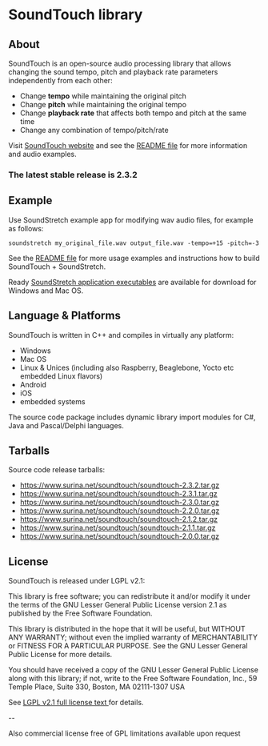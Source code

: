 # SoundTouch library

## About

SoundTouch is an open-source audio processing library that allows changing the sound tempo, pitch and playback rate parameters independently from each other:
* Change **tempo** while maintaining the original pitch
* Change **pitch** while maintaining the original tempo
* Change **playback rate** that affects both tempo and pitch at the
same time
* Change any combination of tempo/pitch/rate

Visit [SoundTouch website](https://www.surina.net/soundtouch) and see the [README file](https://www.surina.net/soundtouch/readme.html) for more information and audio examples.

### The latest stable release is 2.3.2

## Example

Use SoundStretch example app for modifying wav audio files, for example as follows:

```
soundstretch my_original_file.wav output_file.wav -tempo=+15 -pitch=-3
```

See the [README file](http://soundtouch.surina.net/README.html) for more usage examples and instructions how to build SoundTouch + SoundStretch.

Ready [SoundStretch application executables](https://www.surina.net/soundtouch/download.html) are available for download for Windows and Mac OS.

## Language & Platforms

SoundTouch is written in C++ and compiles in virtually any platform:
* Windows
* Mac OS
* Linux & Unices (including also Raspberry, Beaglebone, Yocto etc embedded Linux flavors)
* Android
* iOS
* embedded systems

The source code package includes dynamic library import modules for C#, Java and Pascal/Delphi languages.

## Tarballs

Source code release tarballs:
* https://www.surina.net/soundtouch/soundtouch-2.3.2.tar.gz
* https://www.surina.net/soundtouch/soundtouch-2.3.1.tar.gz
* https://www.surina.net/soundtouch/soundtouch-2.3.0.tar.gz
* https://www.surina.net/soundtouch/soundtouch-2.2.0.tar.gz
* https://www.surina.net/soundtouch/soundtouch-2.1.2.tar.gz
* https://www.surina.net/soundtouch/soundtouch-2.1.1.tar.gz
* https://www.surina.net/soundtouch/soundtouch-2.0.0.tar.gz

## License

SoundTouch is released under LGPL v2.1:

This library is free software; you can redistribute it and/or modify it under the terms of the GNU Lesser General Public License version 2.1 as published by the Free Software Foundation.

This library is distributed in the hope that it will be useful, but WITHOUT ANY WARRANTY; without even the implied warranty of MERCHANTABILITY or FITNESS FOR A PARTICULAR PURPOSE. See the GNU Lesser General Public License for more details.

You should have received a copy of the GNU Lesser General Public License along with this library; if not, write to the Free Software Foundation, Inc., 59 Temple Place, Suite 330, Boston, MA 02111-1307 USA

See [LGPL v2.1 full license text ](https://www.gnu.org/licenses/old-licenses/lgpl-2.1.html) for details.

--

Also commercial license free of GPL limitations available upon request
